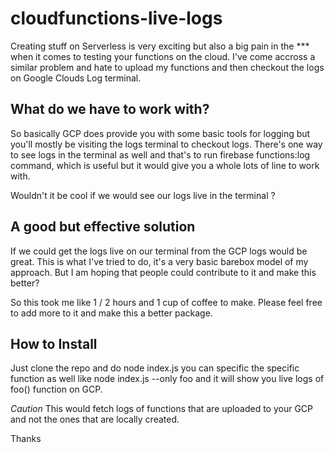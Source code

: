 # cloudfunctions-live-logs
Creating stuff on Serverless is very exciting but also a big pain in the *** when it comes to testing your functions on the cloud. I've come accross a similar problem and hate to upload my functions and then checkout the logs on Google Clouds Log terminal.

## What do we have to work with?
So basically GCP does provide you with some basic tools for logging but you'll mostly be visiting the logs terminal to checkout logs. There's one way to see logs in the terminal as well and that's to run firebase functions:log command, which is useful but it would give you a whole lots of line to work with.

Wouldn't it be cool if we would see our logs live in the terminal ?

## A good but effective solution
If we could get the logs live on our terminal from the GCP logs would be great. This is what I've tried to do, it's a very basic barebox model of my approach. But I am hoping that people could contribute to it and make this better?

So this took me like 1 / 2 hours and 1 cup of coffee to make. Please feel free to add more to it and make this a better package.

## How to Install
Just clone the repo and do node index.js you can specific the specific function as well like node index.js --only foo and it will show you live logs of foo() function on GCP.

*Caution* 
This would fetch logs of functions that are uploaded to your GCP and not the ones that are locally created.

Thanks